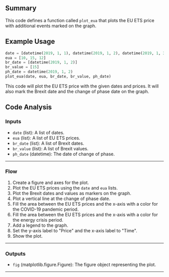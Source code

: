 ## Summary
This code defines a function called `plot_eua` that plots the EU ETS price with additional events marked on the graph.

## Example Usage
```python
date = [datetime(2019, 1, 1), datetime(2019, 1, 2), datetime(2019, 1, 3)]
eua = [10, 15, 12]
br_date = [datetime(2019, 1, 2)]
br_value = [15]
ph_date = datetime(2019, 1, 2)
plot_eua(date, eua, br_date, br_value, ph_date)
```
This code will plot the EU ETS price with the given dates and prices. It will also mark the Brexit date and the change of phase date on the graph.

## Code Analysis
### Inputs
- `date` (list): A list of dates.
- `eua` (list): A list of EU ETS prices.
- `br_date` (list): A list of Brexit dates.
- `br_value` (list): A list of Brexit values.
- `ph_date` (datetime): The date of change of phase.
___
### Flow
1. Create a figure and axes for the plot.
2. Plot the EU ETS prices using the `date` and `eua` lists.
3. Plot the Brexit dates and values as markers on the graph.
4. Plot a vertical line at the change of phase date.
5. Fill the area between the EU ETS prices and the x-axis with a color for the COVID-19 pandemic period.
6. Fill the area between the EU ETS prices and the x-axis with a color for the energy crisis period.
7. Add a legend to the graph.
8. Set the y-axis label to "Price" and the x-axis label to "Time".
9. Show the plot.
___
### Outputs
- `fig` (matplotlib.figure.Figure): The figure object representing the plot.
___
